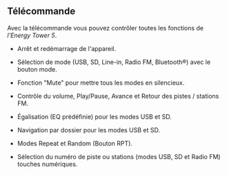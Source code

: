 ## Télécommande 

Avec la télécommande vous pouvez contrôler toutes les fonctions de *l'Energy Tower 5*. 

* Arrêt et redémarrage de l'appareil. 

* Sélection de mode (USB, SD, Line-in, Radio FM, Bluetooth®) avec le bouton mode.

* Fonction "Mute" pour mettre tous les modes en silencieux.

* Contrôle du volume, Play/Pause, Avance et Retour des pistes / stations FM. 

* Égalisation (EQ prédéfinie) pour les modes USB et SD. 

* Navigation par dossier pour les modes USB et SD. 

* Modes Repeat et Random (Bouton RPT). 

* Sélection du numéro de piste ou stations (modes USB, SD et Radio FM) touches numériques.
